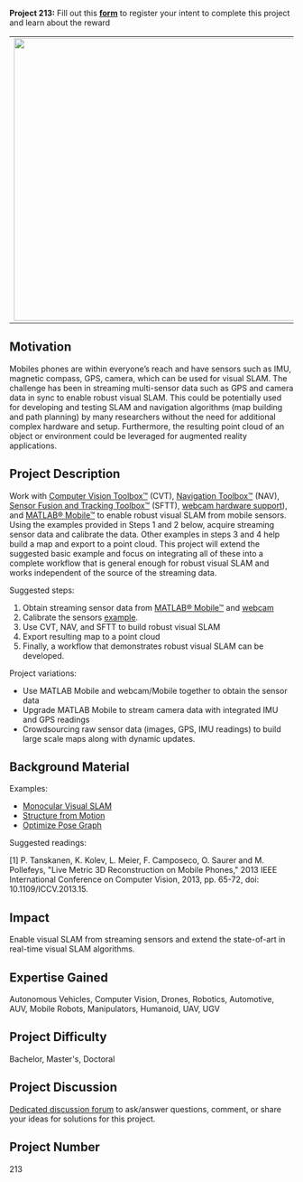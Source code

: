 **Project 213:** Fill out this <strong>[form](https://forms.office.com/Pages/ResponsePage.aspx?id=ETrdmUhDaESb3eUHKx3B5lOTzSa_A6lPqq2LJKzvpM5UMTBZRkc4UTRETjFERVRDWllQRE40OUFSQS4u)</strong> to  register your intent to complete this project and learn about the reward

<table>
<td><img src="https://gist.githubusercontent.com/robertogl/e0115dc303472a9cfd52bbbc8edb7665/raw/visualslamPicture4.png"  width=500 /></td>
<td><p><h1>Robust Visual SLAM Using Mobile Sensor Streaming</h1></p>
<p>Perform robust visual SLAM using MATLAB Mobile sensor streaming.</p>
</table>

## Motivation

Mobiles phones are within everyone’s reach and have sensors such as IMU, magnetic compass, GPS, camera, which can be used for visual SLAM. The challenge has been in streaming multi-sensor data such as GPS and camera data in sync to enable robust visual SLAM. This could be potentially used for developing and testing SLAM and navigation algorithms (map building and path planning) by many researchers without the need for additional complex hardware and setup. Furthermore, the resulting point cloud of an object or environment could be leveraged for augmented reality applications.

## Project Description

Work with [Computer Vision Toolbox™](https://www.mathworks.com/products/communications.html) (CVT), [Navigation Toolbox™](https://www.mathworks.com/products/navigation.html) (NAV), [Sensor Fusion and Tracking Toolbox™](https://www.mathworks.com/products/sensor-fusion-and-tracking.html) (SFTT), [webcam hardware support]( https://www.mathworks.com/videos/webcam-support-89504.html )), and [MATLAB® Mobile™](https://www.mathworks.com/products/matlab-mobile.html) to enable robust visual SLAM from mobile sensors. Using the examples provided in Steps 1 and 2 below,  acquire streaming sensor data and calibrate the data. Other examples in steps 3 and 4 help build a map and export to a point cloud. This project will extend the suggested basic example and focus on integrating all of these into a complete workflow that is general enough for robust visual SLAM and works independent of the source of the streaming data.

Suggested steps:
1.	Obtain streaming sensor data from [MATLAB® Mobile™](https://www.mathworks.com/products/matlab-mobile.html) and [webcam]( https://www.mathworks.com/videos/webcam-support-89504.html )
2.	Calibrate the sensors [example](https://www.mathworks.com/help/vision/ug/camera-calibration.html).
3.	Use CVT, NAV, and SFTT to build robust visual SLAM
4.	Export resulting map to a point cloud
5.	Finally, a workflow that demonstrates robust visual SLAM can be developed.

Project variations:
-	Use MATLAB Mobile and webcam/Mobile together to obtain the sensor data
-	Upgrade MATLAB Mobile to stream camera data with integrated IMU and GPS readings
-	Crowdsourcing raw sensor data (images, GPS, IMU readings) to build large scale maps along with dynamic updates.


## Background Material

Examples:
-	[Monocular Visual SLAM](https://www.mathworks.com/help/vision/ug/monocular-visual-simultaneous-localization-and-mapping.html)
-	[Structure from Motion](https://www.mathworks.com/help/vision/ug/structure-from-motion-from-multiple-views.html)
-	[Optimize Pose Graph](https://www.mathworks.com/help/nav/ref/optimizeposegraph.html)

Suggested readings:

[1] P. Tanskanen, K. Kolev, L. Meier, F. Camposeco, O. Saurer and M. Pollefeys, "Live Metric 3D Reconstruction on Mobile Phones," 2013 IEEE International Conference on Computer Vision, 
2013, pp. 65-72, doi: 10.1109/ICCV.2013.15.


## Impact

Enable visual SLAM from streaming sensors and extend the state-of-art in real-time visual SLAM algorithms.

## Expertise Gained 

Autonomous Vehicles, Computer Vision, Drones, Robotics, Automotive, AUV, Mobile Robots, Manipulators, Humanoid, UAV, UGV


## Project Difficulty

Bachelor, Master's, Doctoral

## Project Discussion

[Dedicated discussion forum](https://github.com/mathworks/MathWorks-Excellence-in-Innovation/discussions/44) to ask/answer questions, comment, or share your ideas for solutions for this project.

## Project Number

213
